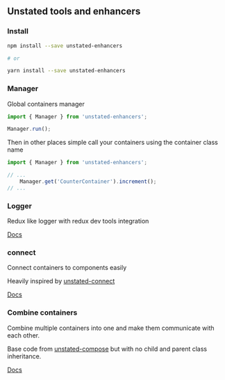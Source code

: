 ## Unstated tools and enhancers

### Install

```bash
npm install --save unstated-enhancers

# or

yarn install --save unstated-enhancers
```

### Manager

Global containers manager

```js
import { Manager } from 'unstated-enhancers';

Manager.run();
```

Then in other places simple call your containers using the container class name

```js
import { Manager } from 'unstated-enhancers';

// ...
    Manager.get('CounterContainer').increment();
// ...
```

### Logger

Redux like logger with redux dev tools integration

[Docs](https://github.com/xaamin/unstated-enhancers/blob/master/docs/unstated-logger.md)

### connect

Connect containers to components easily

Heavily inspired by [unstated-connect](https://github.com/goncy/unstated-connect)

[Docs](https://github.com/xaamin/unstated-enhancers/blob/master/docs/unstated-connect.md)

### Combine containers

Combine multiple containers into one and make them communicate with each other.

Base code from [unstated-compose](https://github.com/fabiospampinato/unstated-compose) but with no child and parent class inheritance.

[Docs](https://github.com/xaamin/unstated-enhancers/blob/master/docs/unstated-combine.md)